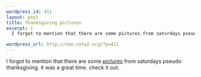 ```yaml
--- 
wordpress_id: 411
layout: post
title: Thanksgiving pictures
excerpt: |
  I forgot to mention that there are some pictures from saturdays pseudo thanksgiving. it was a great time. check it out. 

wordpress_url: http://new.nata2.org/?p=411
---
```

I forgot to mention that there are some <a href="http://www.daylin.org/Janise/Holidays/Thanksgiving02/">pictures</a> from saturdays pseudo thanksgiving. it was a great time. check it out. 
